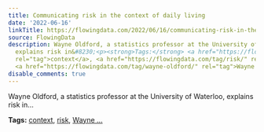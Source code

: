 ```yaml
---
title: Communicating risk in the context of daily living
date: '2022-06-16'
linkTitle: https://flowingdata.com/2022/06/16/communicating-risk-in-the-context-of-daily-living/
source: FlowingData
description: Wayne Oldford, a statistics professor at the University of Waterloo,
  explains risk in&#8230;<p><strong>Tags:</strong> <a href="https://flowingdata.com/tag/context/"
  rel="tag">context</a>, <a href="https://flowingdata.com/tag/risk/" rel="tag">risk</a>,
  <a href="https://flowingdata.com/tag/wayne-oldford/" rel="tag">Wayne ...
disable_comments: true
---
```

Wayne Oldford, a statistics professor at the University of Waterloo, explains risk in&#8230;<p><strong>Tags:</strong> <a href="https://flowingdata.com/tag/context/" rel="tag">context</a>, <a href="https://flowingdata.com/tag/risk/" rel="tag">risk</a>, <a href="https://flowingdata.com/tag/wayne-oldford/" rel="tag">Wayne ...